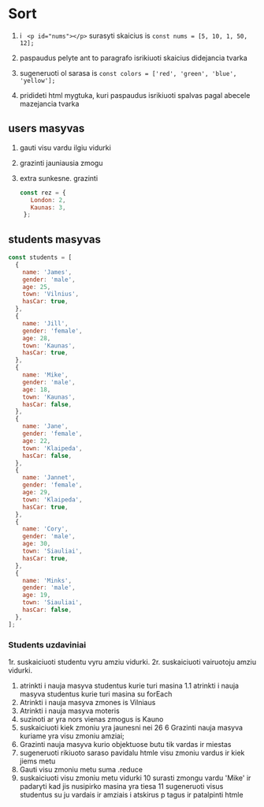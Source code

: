 #  Sort

1. i ` <p id="nums"></p>` surasyti skaicius is `const nums = [5, 10, 1, 50, 12];` 

2. paspaudus pelyte ant to paragrafo isrikiuoti skaicius didejancia tvarka

3. sugeneruoti ol sarasa is `const colors = ['red', 'green', 'blue', 'yellow'];`

4. pridideti html mygtuka, kuri paspaudus isrikiuoti spalvas pagal abecele mazejancia tvarka

## users masyvas 

1. gauti visu vardu ilgiu vidurki

2. grazinti jauniausia zmogu

3. extra sunkesne. grazinti 
   ```javascript
   const rez = {
      London: 2,
      Kaunas: 3,
    };
   ```

## students masyvas 
```javascript
const students = [
  {
    name: 'James',
    gender: 'male',
    age: 25,
    town: 'Vilnius',
    hasCar: true,
  },
  {
    name: 'Jill',
    gender: 'female',
    age: 28,
    town: 'Kaunas',
    hasCar: true,
  },
  {
    name: 'Mike',
    gender: 'male',
    age: 18,
    town: 'Kaunas',
    hasCar: false,
  },
  {
    name: 'Jane',
    gender: 'female',
    age: 22,
    town: 'Klaipeda',
    hasCar: false,
  },
  {
    name: 'Jannet',
    gender: 'female',
    age: 29,
    town: 'Klaipeda',
    hasCar: true,
  },
  {
    name: 'Cory',
    gender: 'male',
    age: 30,
    town: 'Siauliai',
    hasCar: true,
  },
  {
    name: 'Minks',
    gender: 'male',
    age: 19,
    town: 'Siauliai',
    hasCar: false,
  },
]; 
``` 

### Students uzdaviniai

1r. suskaiciuoti studentu vyru amziu vidurki.
2r. suskaiciuoti vairuotoju amziu vidurki.
  
1. atrinkti i nauja masyva studentus kurie turi masina
1.1 atrinkti i nauja masyva studentus kurie turi masina su forEach
2. Atrinkti i nauja masyva zmones is Vilniaus
3. Atrinkti i nauja masyva moteris
4. suzinoti ar yra nors vienas zmogus is Kauno
5. suskaiciuoti kiek zmoniu yra jaunesni nei 26
6  Grazinti nauja masyva kuriame yra visu zmoniu amziai;
6. Grazinti nauja masyva kurio objektuose butu tik vardas ir miestas
7. sugeneruoti rikiuoto saraso pavidalu htmle visu zmoniu vardus ir kiek jiems metu
8. Gauti visu zmoniu metu suma .reduce
9. suskaiciuoti visu zmoniu metu vidurki
10  surasti zmongu vardu 'Mike' ir padaryti kad jis nusipirko masina yra tiesa
11  sugeneruoti visus studentus su ju vardais ir amziais i atskirus p tagus ir patalpinti htmle